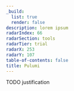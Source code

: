 ```yaml
---
_build:
  list: true
  render: false
description: lorem ipsum
radarIndex: 66
radarSection: tools
radarTier: trial
radarX: 253
radarY: 107
table-of-contents: false
title: Pulumi
---
```


TODO justification
